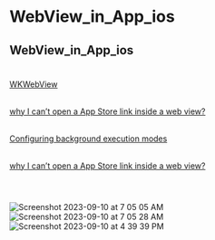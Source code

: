 # WebView_in_App_ios
## WebView_in_App_ios <br>
#
[WKWebView](https://developer.apple.com/documentation/webkit/wkwebview) <br><br>

[why I can’t open a App Store link inside a web view?](https://stackoverflow.com/questions/70857547/why-i-can-t-open-a-app-store-link-inside-a-web-view) <br><br>

[Configuring background execution modes](https://developer.apple.com/documentation/xcode/configuring-background-execution-modes) <br><br>

[why I can’t open a App Store link inside a web view?](https://stackoverflow.com/questions/57197958/what-is-the-xcode-background-processing-background-mode) <br><br>
#
![Screenshot 2023-09-10 at 7 05 05 AM](https://github.com/Experimenters1/WebView_in_App_ios/assets/64000769/6b75e42a-8b2b-4328-90f5-5606c5b4bede) 
![Screenshot 2023-09-10 at 7 05 28 AM](https://github.com/Experimenters1/WebView_in_App_ios/assets/64000769/d3449a78-9a98-4000-ac3c-f07f530f30b1) 
![Screenshot 2023-09-10 at 4 39 39 PM](https://github.com/Experimenters1/WebView_in_App_ios/assets/64000769/b894afb8-f095-44d5-b524-02fb6e6ca674)



